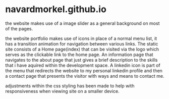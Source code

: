 # navardmorkel.github.io

the website makes use of a image slider as a general background on most of the pages.

the website portfolio makes use of icons in place of a normal menu list, it has a transition animation for navigation between various links.
The static site consists of a Home page(index) that can be visited via the logo which serves as the clickable link to the home page. An information
page that navigates to the about page that just gives a brief description to the skills that i have aquired within the development space. A linkedin icon
is part of the menu that redirects the website to my personal linkedin profile and then a contact page that presents the visitor with ways and means to contact me.

adjustments within the css styling has been made to help with responsiveness when viewing site on a smaller device.
